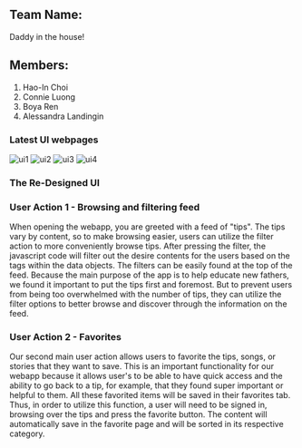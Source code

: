 ## Team Name: 
Daddy in the house!

## Members: 
1. Hao-In Choi
2. Connie Luong 
3. Boya Ren 
4. Alessandra Landingin

### Latest UI webpages
![ui1](milestone_img/idk)
![ui2](milestone_img/idk)
![ui3](milestone_img/idk)
![ui4](milestone_img/idk)

### The Re-Designed UI
 

### User Action 1 - Browsing and filtering feed
When opening the webapp, you are greeted with a feed of "tips". The tips vary by content, so to make browsing easier, users can utilize the filter action to more conveniently browse tips. After pressing the filter, the javascript code will filter out the desire contents for the users based on the tags within the data objects. The filters can be easily found at the top of the feed. Because the main purpose of the app is to help educate new fathers, we found it important to put the tips first and foremost. But to prevent users from being too overwhelmed with the number of tips, they can utilize the filter options to better browse and discover through the information on the feed. 

### User Action 2 - Favorites
Our second main user action allows users to favorite the tips, songs, or stories that they want to save. This is an important functionality for our webapp because it allows user's to be able to have quick access and the ability to go back to a tip, for example, that they found super important or helpful to them.  All these favorited items will be saved in their favorites tab. Thus, in order to utilize this function, a user will need to be signed in, browsing over the tips and press the favorite button. The content will automatically save in the favorite page and will be sorted in its respective category.
